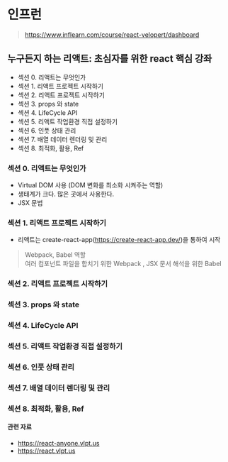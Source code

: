 
# 인프런
> <https://www.inflearn.com/course/react-velopert/dashboard>

## 누구든지 하는 리액트: 초심자를 위한 react 핵심 강좌
- 섹션 0. 리액트는 무엇인가
- 섹션 1. 리액트 프로젝트 시작하기
- 섹션 2. 리액트 프로젝트 시작하기
- 섹션 3. props 와 state
- 섹션 4. LifeCycle API
- 섹션 5. 리액트 작업환경 직접 설정하기
- 섹션 6. 인풋 상태 관리
- 섹션 7. 배열 데이터 렌더링 및 관리
- 섹션 8. 최적화, 활용, Ref

### 섹션 0. 리액트는 무엇인가
- Virtual DOM 사용 (DOM 변화를 최소화 시켜주는 역할)
- 생태계가 크다. 많은 곳에서 사용한다.
- JSX 문법

### 섹션 1. 리액트 프로젝트 시작하기
- 리액트는 create-react-app(<https://create-react-app.dev/>)을 통하여 시작

>Webpack, Babel 역할  
>여러 컴포넌트 파일을 합치기 위한 Webpack , JSX 문서 해석을 위한 Babel

### 섹션 2. 리액트 프로젝트 시작하기

### 섹션 3. props 와 state

### 섹션 4. LifeCycle API

### 섹션 5. 리액트 작업환경 직접 설정하기

### 섹션 6. 인풋 상태 관리

### 섹션 7. 배열 데이터 렌더링 및 관리
### 섹션 8. 최적화, 활용, Ref

#### 관련 자료
- <https://react-anyone.vlpt.us>
- <https://react.vlpt.us>